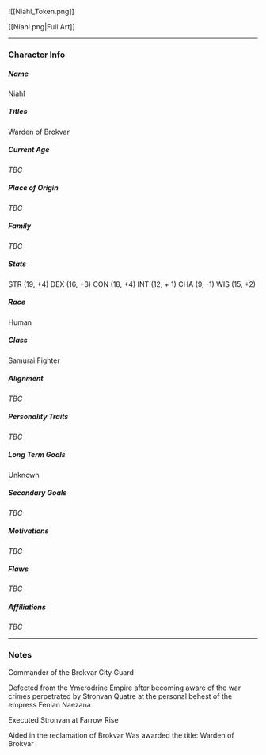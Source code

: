 ![[Niahl_Token.png]]

[[Niahl.png|Full Art]]

---
### Character Info
##### Name 
Niahl

##### Titles
Warden of Brokvar
##### Current Age
*TBC*
##### Place of Origin
*TBC*
##### Family
*TBC*
##### Stats
STR (19, +4)
DEX (16, +3)
CON (18, +4)
INT (12, + 1)
CHA (9, -1)
WIS (15, +2)
##### Race
Human
##### Class
Samurai Fighter
##### Alignment
*TBC*
##### Personality Traits
*TBC*
##### Long Term Goals
Unknown
##### Secondary Goals
*TBC*
##### Motivations
*TBC*
##### Flaws
*TBC*
##### Affiliations
*TBC*

---
### Notes
Commander of the Brokvar City Guard

Defected from the Ymerodrine Empire after becoming aware of the war crimes perpetrated by Stronvan Quatre at the personal behest of the empress Fenian Naezana

Executed Stronvan at Farrow Rise

Aided in the reclamation of Brokvar
Was awarded the title: Warden of Brokvar